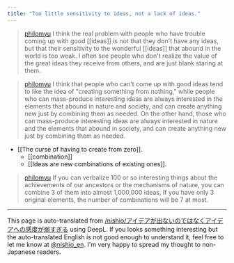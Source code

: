 ```yaml
---
title: "Too little sensitivity to ideas, not a lack of ideas."
---
```


> [philomyu](https://twitter.com/philomyu/status/1693418458091057324) I think the real problem with people who have trouble coming up with good [[ideas]] is not that they don't have any ideas, but that their sensitivity to the wonderful [[ideas]] that abound in the world is too weak. I often see people who don't realize the value of the great ideas they receive from others, and are just blank staring at them.

> [philomyu](https://twitter.com/philomyu/status/1693418459538084327) I think that people who can't come up with good ideas tend to like the idea of "creating something from nothing," while people who can mass-produce interesting ideas are always interested in the elements that abound in nature and society, and can create anything new just by combining them as needed. On the other hand, those who can mass-produce interesting ideas are always interested in nature and the elements that abound in society, and can create anything new just by combining them as needed.
- [[The curse of having to create from zero]].
    - [[combination]]
    - [[Ideas are new combinations of existing ones]].

> [philomyu](https://twitter.com/philomyu/status/1693418461756903601) If you can verbalize 100 or so interesting things about the achievements of our ancestors or the mechanisms of nature, you can combine 3 of them into almost 1,000,000 ideas, If you have only 3 original elements, the number of combinations will be 7 at most.

---
This page is auto-translated from [/nishio/アイデアが出ないのではなくアイデアへの感度が弱すぎる](https://scrapbox.io/nishio/アイデアが出ないのではなくアイデアへの感度が弱すぎる) using DeepL. If you looks something interesting but the auto-translated English is not good enough to understand it, feel free to let me know at [@nishio_en](https://twitter.com/nishio_en). I'm very happy to spread my thought to non-Japanese readers.